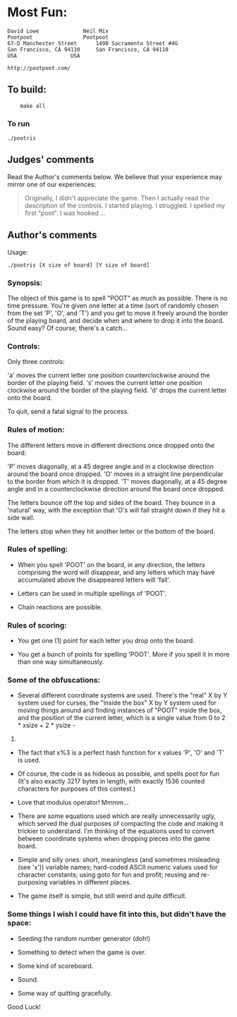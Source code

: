 # Most Fun:

    David Lowe				Neil Mix
    Pootpoot				Pootpoot
    67-D Manchester Street		1490 Sacramento Street #4G
    San Francisco, CA 94110		San Francisco, CA 94110
    USA					USA

    http://pootpoot.com/

## To build:

        make all

### To run

	./pootris

## Judges' comments

Read the Author's comments below.  We believe that your experience may
mirror one of our experiences:

> Originally, I didn't appreciate the game.  Then I actually read the
> description of the controls.  I started playing.  I struggled.
> I spelled my first "poot".  I was hooked ...

## Author's comments

Usage:

	./pootris [X size of board] [Y size of board]

### Synopsis:

The object of this game is to spell "POOT" as much as possible.  There
is no time pressure.  You're given one letter at a time (sort of randomly
chosen from the set 'P', 'O', and 'T') and you get to move it freely
around the border of the playing board, and decide when and where to drop
it into the board.  Sound easy?  Of course, there's a catch...

### Controls:

     
Only three controls:

'a' moves the current letter one position counterclockwise around
    the border of the playing field.
's' moves the current letter one position clockwise around the border
    of the playing field.
'd' drops the current letter onto the board.

To quit, send a fatal signal to the process.

### Rules of motion:

The different letters move in different directions once dropped onto the board:

'P' moves diagonally, at a 45 degree angle and in a clockwise direction around
the board once dropped.
'O' moves in a straight line perpendicular to the border from which it is
dropped.
'T' moves diagonally, at a 45 degree angle and in a counterclockwise direction
around the board once dropped.

The letters bounce off the top and sides of the board.  They bounce in a
'natural' way, with the exception that 'O's will fall straight down if they hit
a side wall.

The letters stop when they hit another letter or the bottom of the board.

### Rules of spelling:

- When you spell 'POOT' on the board, in any direction, the letters comprising
the word will disappear, and any letters which may have accumulated above the
disappeared letters will 'fall'.

- Letters can be used in multiple spellings of 'POOT'.

- Chain reactions are possible.

### Rules of scoring:

- You get one (1) point for each letter you drop onto the board.

- You get a bunch of points for spelling 'POOT'.  More if you spell it in more
than one way simultaneously.


### Some of the obfuscations:

- Several different coordinate systems are used.  There's the "real" X by Y
system used for curses, the "inside the box" X by Y system used for moving
things around and finding instances of "POOT" inside the box, and the position
of the current letter, which is a single value from 0 to 2 * xsize + 2 * ysize -
1.

- The fact that x%3 is a perfect hash function for x values 'P', 'O' and 'T' is
used.

- Of course, the code is as hideous as possible, and spells poot for fun (It's
also exactly 3217 bytes in length, with exactly 1536 counted characters for
purposes of this contest.)

- Love that modulus operator!  Mmmm...

- There are some equations used which are really unnecessarily ugly, which
served the dual purposes of compacting the code and making it trickier to
understand.  I'm thinking of the equations used to convert between coordinate
systems when dropping pieces into the game board.

- Simple and silly ones: short, meaningless (and sometimes misleading (see 'x'))
variable names; hard-coded ASCII numeric values used for character constants;
using goto for fun and profit; reusing and re-purposing variables in different
places.

- The game itself is simple, but still weird and quite difficult.

### Some things I wish I could have fit into this, but didn't have the space:

- Seeding the random number generator (doh!)

- Something to detect when the game is over.

- Some kind of scoreboard.

- Sound.

- Some way of quitting gracefully.


Good Luck!
